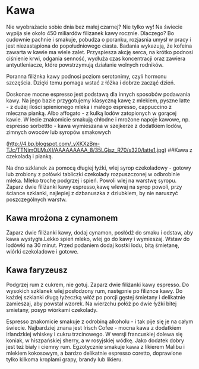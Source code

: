 Kawa
====
Nie wyobrażacie sobie dnia bez małej czarnej? Nie tylko wy! Na świecie wypija sie około 450 miliardów filizanek kawy rocznie. Dlaczego? Bo cudownie pachnie i smakuje, pobudza o poranku, rozjasnia umysł w pracy i jest niezastąpiona do popołudniowego ciasta. Badania wykazują, że kofeina zawarta w kawie ma wiele zalet.
Przyspiesza akcję serca, na krótko podnosi ciśnienie krwi, odgania senność, wydłuża czas koncentracji oraz zawiera antyutleniacze, które powstrzymują działanie wolnych rodników.

Poranna filiżnka kawy podnosi poziom serotonimy, czyli hormonu szczęścia. Dzięki temu pomaga wstać z łóżka i dobrze zacząć dzień.

Doskonae mocne espresso jest podstawą dla innych sposobów podawania kawy. Na jego bazie przygotujemy klasyczną kawę z mlekiem, pyszne latte - z dużej ilości spienionego mleka i małego espresso, cappuccino z mleczna pianką. Albo affogato - z kulką lodów zatopionych w gorącej kawie. W lecie znakomicie smakują chłodne i mrożone napoje kawowe, np. espresso sorbettto - kawa wymieszana w szejkerze z dodatkiem lodów, zimnych owoców lub syropów smakowych



(http://4.bp.blogspot.com/_yXKXzBm-TJc/TTNimOLMuXI/AAAAAAAAA_8/35LGjsz_R70/s320/latte1.jpg)
##Kawa z czekoladą i pianką.

Na dno szklanek za pomocą długiej łyżki, wlej syrop czekoladowy - gotowy lub zrobiony z połówki tabliczki czekolady rozpuszczonej w odbrobinie mleka. Mleko trochę podgrzej i spień. Powoli wlej na warstwę syropu. Zaparz dwie filiżanki kawy espresso,kawę wlewaj na syrop powoli, przy ściance szklanki, najlepiej z dzbanuszka z dziubkiem, by nie naruszyć poszczególnych warstw. 

## Kawa mrożona z cynamonem

Zaparz dwie filiżanki kawy, dodaj cynamon, posłódź do smaku i odstaw, aby kawa wystygła.Lekko spień mleko, wlej go do kawy i wymieszaj. Wstaw do lodówki na 30 minut. Przed podaniem dodaj kostki lodu, bitą śmietanę, wiórki czekoladowe i gotowe. 

## Kawa faryzeusz

Podgrzej rum z cukrem, nie gotuj. Zaparz dwie filiżanki kawy espresso. Do wysokich szklanek wlej posłodzony rum, następnie po filiznce kawy. Do każdej szklanki długą łyżeczką włóż po porcji gęstej śmietany i delikatnie zamieszaj, aby powstał wzorek. Na wierzchu połóż po dwie łyżki bitej smietany, posyp wiórkami czekolady.  

Espresso znakomicie smakuje z odrobiną alkoholu - i tak pije się je na całym świecie. Najbardziej znana jest Irisch Cofee - mocna kawa z dodatkiem irlandzkiej whiskey i cukru trzcinowego. W wersji francuskiej dolewa się koniak, w hiszpańskiej sherry, a w rosyjskiej wódkę. Jako dodatek dobry jest też biały i ciemny rum. Egzotycznie smakuje kawa z likierem Malibu i mlekiem kokosowym, a bardzo delikatnie espresso coretto, doprawione tylko kilkoma kroplami grapy, brandy lub likieru.
